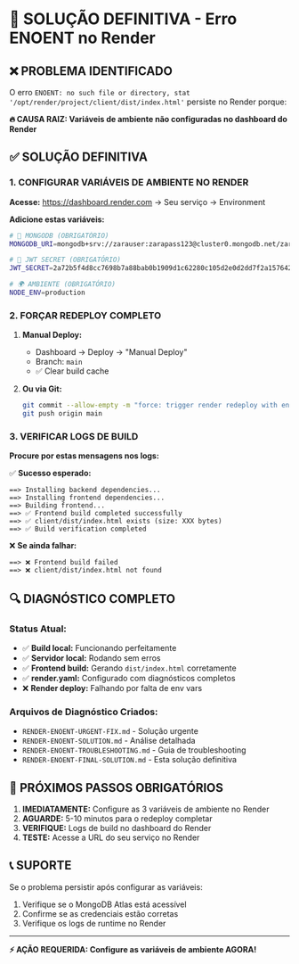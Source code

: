 # 🚨 SOLUÇÃO DEFINITIVA - Erro ENOENT no Render

## ❌ PROBLEMA IDENTIFICADO

O erro `ENOENT: no such file or directory, stat '/opt/render/project/client/dist/index.html'` persiste no Render porque:

**🔥 CAUSA RAIZ: Variáveis de ambiente não configuradas no dashboard do Render**

## ✅ SOLUÇÃO DEFINITIVA

### 1. CONFIGURAR VARIÁVEIS DE AMBIENTE NO RENDER

**Acesse:** https://dashboard.render.com → Seu serviço → Environment

**Adicione estas variáveis:**

```bash
# 🔑 MONGODB (OBRIGATÓRIO)
MONGODB_URI=mongodb+srv://zarauser:zarapass123@cluster0.mongodb.net/zara_quality_system?retryWrites=true&w=majority

# 🔐 JWT SECRET (OBRIGATÓRIO)
JWT_SECRET=2a72b5f4d8cc7698b7a88bab0b1909d1c62280c105d2e0d2dd7f2a1576423f80d5fdfd6555baac4aad8ad9773a9bfe296f4c0c73d8adc097b83553284764bac8

# 🌍 AMBIENTE (OBRIGATÓRIO)
NODE_ENV=production
```

### 2. FORÇAR REDEPLOY COMPLETO

1. **Manual Deploy:**
   - Dashboard → Deploy → "Manual Deploy"
   - Branch: `main`
   - ✅ Clear build cache

2. **Ou via Git:**
   ```bash
   git commit --allow-empty -m "force: trigger render redeploy with env vars"
   git push origin main
   ```

### 3. VERIFICAR LOGS DE BUILD

**Procure por estas mensagens nos logs:**

✅ **Sucesso esperado:**
```
==> Installing backend dependencies...
==> Installing frontend dependencies...
==> Building frontend...
==> ✅ Frontend build completed successfully
==> ✅ client/dist/index.html exists (size: XXX bytes)
==> ✅ Build verification completed
```

❌ **Se ainda falhar:**
```
==> ❌ Frontend build failed
==> ❌ client/dist/index.html not found
```

## 🔍 DIAGNÓSTICO COMPLETO

### Status Atual:
- ✅ **Build local:** Funcionando perfeitamente
- ✅ **Servidor local:** Rodando sem erros
- ✅ **Frontend build:** Gerando `dist/index.html` corretamente
- ✅ **render.yaml:** Configurado com diagnósticos completos
- ❌ **Render deploy:** Falhando por falta de env vars

### Arquivos de Diagnóstico Criados:
- `RENDER-ENOENT-URGENT-FIX.md` - Solução urgente
- `RENDER-ENOENT-SOLUTION.md` - Análise detalhada
- `RENDER-ENOENT-TROUBLESHOOTING.md` - Guia de troubleshooting
- `RENDER-ENOENT-FINAL-SOLUTION.md` - Esta solução definitiva

## 🎯 PRÓXIMOS PASSOS OBRIGATÓRIOS

1. **IMEDIATAMENTE:** Configure as 3 variáveis de ambiente no Render
2. **AGUARDE:** 5-10 minutos para o redeploy completar
3. **VERIFIQUE:** Logs de build no dashboard do Render
4. **TESTE:** Acesse a URL do seu serviço no Render

## 📞 SUPORTE

Se o problema persistir após configurar as variáveis:

1. Verifique se o MongoDB Atlas está acessível
2. Confirme se as credenciais estão corretas
3. Verifique os logs de runtime no Render

---

**⚡ AÇÃO REQUERIDA: Configure as variáveis de ambiente AGORA!**
